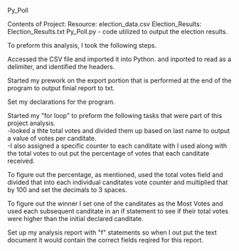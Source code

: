 Py_Poll

Contents of Project:
    Resource:  election_data.csv
    Election_Results:  Election_Results.txt
    Py_Poll.py - code utilized to output the election results.

To preform this analysis, I took the following steps.

Accessed the CSV file and imported it into Python. and inported to read as a delimiter, and identified the headers.

Started my prework on the export portion that is performed at the end of the program to output finial report to txt.

Set my declarations for the program.

Started my "for loop" to preform the following tasks that were part of this project analysis.  
    -looked a thte total votes and divided them up based on last name to output a value of votes per canditate.  
    -I also assigned a specific counter to each canditate with I used along with the total votes to out put the percentage of votes that each canditate received. 

To figure out the percentage, as mentioned, used the total votes field and divided that into each individual canditates vote counter and multiplied that by 100 and set the decimals to 3 spaces.  

To figure out the winner I set one of the canditates as the Most Votes and used each subsequent canditate in an if statement to see if their total votes were higher than the initial declared canditate.  

Set up my analysis report with "f" statements so when I out put the text document it would contain the correct fields reqired for this report. 

 